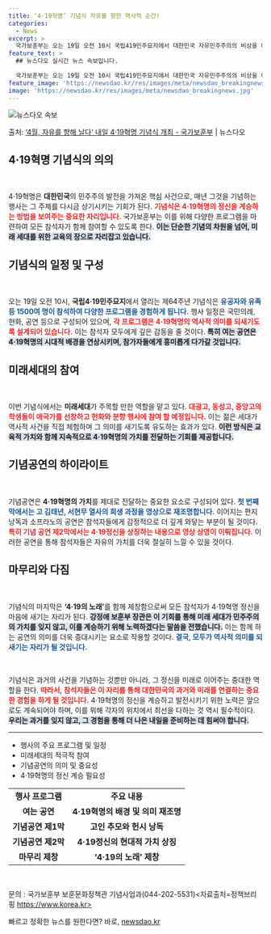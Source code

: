 ```yaml
---
title: ‘4·19혁명’ 기념식 자유를 향한 역사적 순간!
categories:
  - News
excerpt: >
  국가보훈부는 오는 19일 오전 10시 국립419민주묘지에서 대한민국 자유민주주의의 비상을 이끈 419혁명 정…
feature_text: >
  ## 뉴스다오 실시간 뉴스 속보입니다.

  국가보훈부는 오는 19일 오전 10시 국립419민주묘지에서 대한민국 자유민주주의의 비상을 이끈 419혁명 정…
feature_image: 'https://newsdao.kr/res/images/meta/newsdao_breakingnews.jpg'
image: 'https://newsdao.kr/res/images/meta/newsdao_breakingnews.jpg'
---
```


![뉴스다오 속보](https://newsdao.kr/res/images/meta/newsdao_breakingnews.jpg)

<p>출처: <a href="https://newsdao.kr/3620" rel="dofollow">‘4월, 자유를 향해 날다’ 내일 4·19혁명 기념식 개최 - 국가보훈부</a> | 뉴스다오</p>

<h2 data-ke-size="size26">4·19혁명 기념식의 의의</h2>

<p data-ke-size="size16">&nbsp;</p>

4·19혁명은 <b>대한민국</b>의 민주주의 발전을 가져온 핵심 사건으로, 매년 그것을 기념하는 행사는 그 주제를 다시금 상기시키는 기회가 된다. <b><span style="color: #ee2323;">기념식은 4·19혁명의 정신을 계승하는 방법을 보여주는 중요한 자리입니다.</span></b> 국가보훈부는 이를 위해 다양한 프로그램을 마련하여 모든 참석자가 함께 참여할 수 있도록 한다. <b><span style="background-color: #21538527;">이는 단순한 기념의 차원을 넘어, 미래 세대를 위한 교육의 장으로 자리잡고 있습니다.</span></b> 

<h2 data-ke-size="size26">기념식의 일정 및 구성</h2>

<p data-ke-size="size16">&nbsp;</p>

오는 19일 오전 10시, <b>국립4·19민주묘지</b>에서 열리는 제64주년 기념식은 <b><span style="color: #1a5490;">유공자와 유족 등 1500여 명이 참석하여 다양한 프로그램을 경험하게 됩니다.</span></b> 행사 일정은 국민의례, 헌화, 공연 등으로 구성되어 있으며, <b><span style="color: #ee2323;">각 프로그램은 4·19혁명의 역사적 의미를 되새기도록 설계되어 있습니다.</span></b> 이는 참석자 모두에게 깊은 감동을 줄 것이다. <b><span style="background-color: #21538527;">특히 여는 공연은 4·19혁명의 시대적 배경을 연상시키며, 참가자들에게 흥미롭게 다가갈 것입니다.</span></b> 

<h2 data-ke-size="size26">미래세대의 참여</h2>

<p data-ke-size="size16">&nbsp;</p>

이번 기념식에서는 <b>미래세대</b>가 주목할 만한 역할을 맡고 있다. <b><span style="color: #ee2323;">대광고, 동성고, 중앙고의 학생들이 애국가를 선창하고 헌화와 분향 행사에 참여 할 예정입니다.</span></b> 이는 젊은 세대가 역사적 사건을 직접 체험하며 그 의미를 새기도록 유도하는 효과가 있다. <b><span style="background-color: #21538527;">이런 방식은 교육적 가치와 함께 지속적으로 4·19혁명의 가치를 전달하는 기회를 제공합니다.</span></b> 

<h2 data-ke-size="size26">기념공연의 하이라이트</h2>

<p data-ke-size="size16">&nbsp;</p>

기념공연은 <b>4·19혁명의 가치</b>를 제대로 전달하는 중요한 요소로 구성되어 있다. <b><span style="color: #1a5490;">첫 번째 막에서는 고 김태년, 서현무 열사의 희생 과정을 영상으로 재조명합니다.</span></b> 이어지는 편지 낭독과 소프라노의 공연은 참석자들에게 감정적으로 더 깊게 와닿는 부분이 될 것이다. <b><span style="color: #ee2323;">특히 기념 공연 제2막에서는 4·19정신을 상징하는 내용으로 영상 상영이 이뤄집니다.</span></b> 이러한 공연을 통해 참석자들은 자유의 가치를 더욱 절실히 느낄 수 있을 것이다. 

<h2 data-ke-size="size26">마무리와 다짐</h2>

<p data-ke-size="size16">&nbsp;</p>

기념식의 마지막은 <b>‘4·19의 노래’</b>를 함께 제창함으로써 모든 참석자가 4·19혁명 정신을 마음에 새기는 자리가 된다. <b><span style="background-color: #21538527;">강정애 보훈부 장관은 이 기회를 통해 미래 세대가 민주주의의 가치를 잊지 않고, 이를 계승하기 위해 노력하겠다는 말씀을 전했습니다.</span></b> 이는 함께 하는 공연의 의미를 더욱 증대시키는 요소로 작용할 것이다. <b><span style="color: #1a5490;">결국, 모두가 역사적 의미를 되새기는 자리가 될 것입니다.</span></b> 

<p data-ke-size="size16">&nbsp;</p>

기념식은 과거의 사건을 기념하는 것뿐만 아니라, 그 정신을 미래로 이어주는 중대한 역할을 한다. <b><span style="color: #ee2323;">따라서, 참석자들은 이 자리를 통해 대한민국의 과거와 미래를 연결하는 중요한 경험을 하게 될 것입니다.</span></b> 4·19혁명의 정신을 계승하고 발전시키기 위한 노력은 앞으로도 계속되어야 하며, 이를 위해 각자의 위치에서 최선을 다하는 것 역시 필수적이다. <b><span style="background-color: #21538527;">우리는 과거를 잊지 않고, 그 경험을 통해 더 나은 내일을 준비하는 데 힘써야 합니다.</span></b> 

<hr>

<ul>
    <li>행사의 주요 프로그램 및 일정</li>
    <li>미래세대의 적극적 참여</li>
    <li>기념공연의 의미 및 중요성</li>
    <li>4·19혁명의 정신 계승 필요성</li>
</ul>

<table>
    <tr>
        <td style="text-align: center; height: 17px;"><b>행사 프로그램</b></td>
        <td style="text-align: center; height: 17px;"><b>주요 내용</b></td>
    </tr>
    <tr>
        <td style="text-align: center; height: 17px;"><b>여는 공연</b></td>
        <td style="text-align: center; height: 17px;"><b>4·19혁명의 배경 및 의미 재조명</b></td>
    </tr>
    <tr>
        <td style="text-align: center; height: 17px;"><b>기념공연 제1막</b></td>
        <td style="text-align: center; height: 17px;"><b>고인 추모와 헌시 낭독</b></td>
    </tr>
    <tr>
        <td style="text-align: center; height: 17px;"><b>기념공연 제2막</b></td>
        <td style="text-align: center; height: 17px;"><b>4·19정신의 현대적 가치 상징</b></td>
    </tr>
    <tr>
        <td style="text-align: center; height: 17px;"><b>마무리 제창</b></td>
        <td style="text-align: center; height: 17px;"><b>‘4·19의 노래’ 제창</b></td>
    </tr>
</table>

<p data-ke-size="size16">&nbsp;</p>

문의 : 국가보훈부 보훈문화정책관 기념사업과(044-202-5531)<자료출처=정책브리핑 https://www.korea.kr> 

빠르고 정확한 뉴스를 원한다면? 바로, <a href="https://newsdao.kr" rel="dofollow">newsdao.kr</a>


